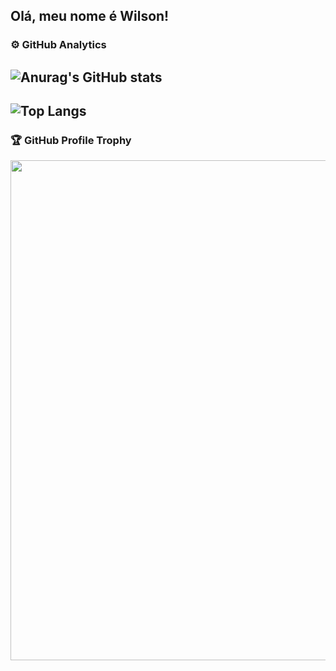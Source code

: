 ## Olá, meu nome é Wilson!

### ⚙️ GitHub Analytics

![Anurag's GitHub stats](https://github-readme-stats.vercel.app/api?username=wilmaximodev&show_icons=true&theme=dark)
---
![Top Langs](https://github-readme-stats.vercel.app/api/top-langs/?username=wilmaximodev&layout=compact&theme=dark)
--- 


### 🏆 GitHub Profile Trophy

<p align="center">
  <a
    href="https://github.com/ryo-ma/github-profile-trophy"
    title="repositório de troféus"
  >
    <img
      width="800"
      src="https://github-profile-trophy.vercel.app/?username=wilmaximodev&column=8&theme=darkhub&no-frame=true&no-bg=true"
    />
  </a>
</p>
